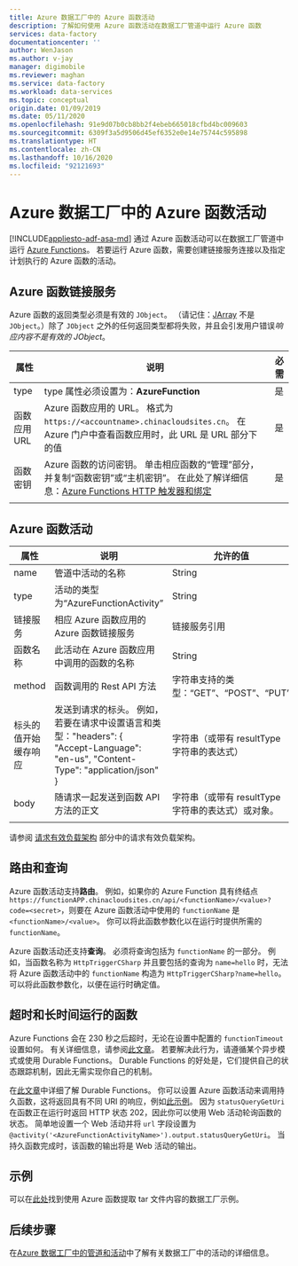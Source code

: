```yaml
---
title: Azure 数据工厂中的 Azure 函数活动
description: 了解如何使用 Azure 函数活动在数据工厂管道中运行 Azure 函数
services: data-factory
documentationcenter: ''
author: WenJason
ms.author: v-jay
manager: digimobile
ms.reviewer: maghan
ms.service: data-factory
ms.workload: data-services
ms.topic: conceptual
origin.date: 01/09/2019
ms.date: 05/11/2020
ms.openlocfilehash: 91e9d07b0cb8bb2f4ebeb665018cfbd4bc009603
ms.sourcegitcommit: 6309f3a5d9506d45ef6352e0e14e75744c595898
ms.translationtype: HT
ms.contentlocale: zh-CN
ms.lasthandoff: 10/16/2020
ms.locfileid: "92121693"
---
```

# <a name="azure-function-activity-in-azure-data-factory"></a>Azure 数据工厂中的 Azure 函数活动
[!INCLUDE[appliesto-adf-asa-md](includes/appliesto-adf-asa-md.md)]
通过 Azure 函数活动可以在数据工厂管道中运行 [Azure Functions](../azure-functions/functions-overview.md)。 若要运行 Azure 函数，需要创建链接服务连接以及指定计划执行的 Azure 函数的活动。

## <a name="azure-function-linked-service"></a>Azure 函数链接服务

Azure 函数的返回类型必须是有效的 `JObject`。 （请记住：[JArray](https://www.newtonsoft.com/json/help/html/T_Newtonsoft_Json_Linq_JArray.htm) 不是 `JObject`。）除了 `JObject` 之外的任何返回类型都将失败，并且会引发用户错误*响应内容不是有效的 JObject*。

| **属性** | **说明** | **必需** |
| --- | --- | --- |
| type   | type 属性必须设置为：**AzureFunction** | 是 |
| 函数应用 URL | Azure 函数应用的 URL。 格式为 `https://<accountname>.chinacloudsites.cn`。 在 Azure 门户中查看函数应用时，此 URL 是 URL 部分下的值  | 是 |
| 函数密钥 | Azure 函数的访问密钥。 单击相应函数的“管理”部分，并复制“函数密钥”或“主机密钥”。 在此处了解详细信息：[Azure Functions HTTP 触发器和绑定](../azure-functions/functions-bindings-http-webhook-trigger.md#authorization-keys) | 是 |
|   |   |   |

## <a name="azure-function-activity"></a>Azure 函数活动

| **属性**  | **说明** | **允许的值** | **必需** |
| --- | --- | --- | --- |
| name  | 管道中活动的名称  | String | 是 |
| type  | 活动的类型为“AzureFunctionActivity” | String | 是 |
| 链接服务 | 相应 Azure 函数应用的 Azure 函数链接服务  | 链接服务引用 | 是 |
| 函数名称  | 此活动在 Azure 函数应用中调用的函数的名称 | String | 是 |
| method  | 函数调用的 Rest API 方法 | 字符串支持的类型：“GET”、“POST”、“PUT”   | 是 |
| 标头的值开始缓存响应  | 发送到请求的标头。 例如，若要在请求中设置语言和类型："headers": { "Accept-Language": "en-us", "Content-Type": "application/json" } | 字符串（或带有 resultType 字符串的表达式） | 否 |
| body  | 随请求一起发送到函数 API 方法的正文  | 字符串（或带有 resultType 字符串的表达式）或对象。   | PUT/POST 方法所必需 |
|   |   |   | |

请参阅 [请求有效负载架构](control-flow-web-activity.md#request-payload-schema) 部分中的请求有效负载架构。

## <a name="routing-and-queries"></a>路由和查询

Azure 函数活动支持**路由**。 例如，如果你的 Azure Function 具有终结点 `https://functionAPP.chinacloudsites.cn/api/<functionName>/<value>?code=<secret>`，则要在 Azure 函数活动中使用的 `functionName` 是 `<functionName>/<value>`。 你可以将此函数参数化以在运行时提供所需的 `functionName`。

Azure 函数活动还支持**查询**。 必须将查询包括为 `functionName` 的一部分。 例如，当函数名称为 `HttpTriggerCSharp` 并且要包括的查询为 `name=hello` 时，无法将 Azure 函数活动中的 `functionName` 构造为 `HttpTriggerCSharp?name=hello`。 可以将此函数参数化，以便在运行时确定值。

## <a name="timeout-and-long-running-functions"></a>超时和长时间运行的函数

Azure Functions 会在 230 秒之后超时，无论在设置中配置的 `functionTimeout` 设置如何。 有关详细信息，请参阅[此文章](../azure-functions/functions-versions.md#timeout)。 若要解决此行为，请遵循某个异步模式或使用 Durable Functions。 Durable Functions 的好处是，它们提供自己的状态跟踪机制，因此无需实现你自己的机制。

在[此文章](../azure-functions/durable/durable-functions-overview.md)中详细了解 Durable Functions。 你可以设置 Azure 函数活动来调用持久函数，这将返回具有不同 URI 的响应，例如[此示例](../azure-functions/durable/durable-functions-http-features.md#http-api-url-discovery)。 因为 `statusQueryGetUri` 在函数正在运行时返回 HTTP 状态 202，因此你可以使用 Web 活动轮询函数的状态。 简单地设置一个 Web 活动并将 `url` 字段设置为 `@activity('<AzureFunctionActivityName>').output.statusQueryGetUri`。 当持久函数完成时，该函数的输出将是 Web 活动的输出。


## <a name="sample"></a>示例

可以在[此处](https://github.com/Azure/Azure-DataFactory/tree/master/SamplesV2/UntarAzureFilesWithAzureFunction)找到使用 Azure 函数提取 tar 文件内容的数据工厂示例。

## <a name="next-steps"></a>后续步骤

在[Azure 数据工厂中的管道和活动](concepts-pipelines-activities.md)中了解有关数据工厂中的活动的详细信息。
